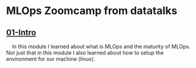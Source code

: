# MLOps Zoomcamp from datatalks

## [01-Intro](/01-Intro/)

&nbsp;&nbsp;&nbsp;&nbsp;In this module I learned about what is MLOps and the maturity of MLOps. Not just that in this module I also learned about how to setup the environment for our machine (linux).